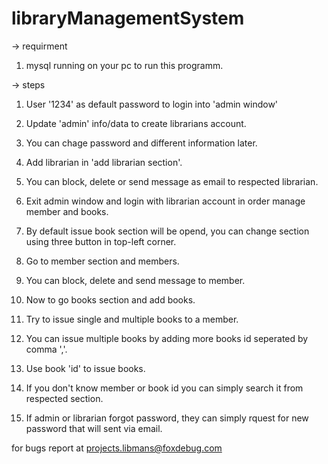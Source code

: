 # libraryManagementSystem

-> requirment
  1. mysql running on your pc to run this programm.
  
-> steps
  1. User '1234' as default password to login into 'admin window'
  2. Update 'admin' info/data to create librarians account.
  3. You can chage password and different information later.
  4. Add librarian in 'add librarian section'.
  5. You can block, delete or send message as email to respected librarian.
  
  6. Exit admin window and login with librarian account in order manage member and books.
  7. By default issue book section will be opend, you can change section using three button in top-left corner.
  8. Go to member section and members.
  9. You can block, delete and send message to member.
  10. Now to go books section and add books.
  11. Try to issue single and multiple books to a member.
  12. You can issue multiple books by adding more books id seperated by comma ','.
  13. Use book 'id' to issue books.
  
  14. If you don't know member or book id you can simply search it from respected section.
  15. If admin or librarian forgot password, they can simply rquest for new password that will sent via email.
  
for bugs report at projects.libmans@foxdebug.com
